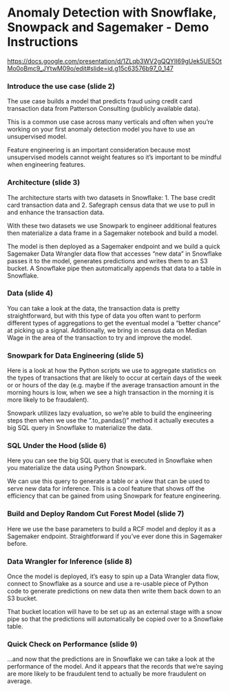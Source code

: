 # Anomaly Detection with Snowflake, Snowpack and Sagemaker - Demo Instructions

https://docs.google.com/presentation/d/1ZLqb3WV2gQQYII69gUek5UE5OtMo0oBmc9_JYtwM09o/edit#slide=id.g15c63576b97_0_147

### Introduce the use case (slide 2)

The use case builds a model that predicts fraud using credit card transaction data from Patterson Consulting (publicly available data). 

This is a common use case across many verticals and often when you’re working on your first anomaly detection model you have to use an unsupervised model.

Feature engineering is an important consideration because most unsupervised models cannot weight features so it’s important to be mindful when engineering features.

### Architecture (slide 3)

The architecture starts with two datasets in Snowflake: 1. The base credit card transaction data and 2. Safegraph census data that we use to pull in and enhance the transaction data. 

With these two datasets we use Snowpark to engineer additional features then materialize a data frame in a Sagemaker notebook and build a model. 

The model is then deployed as a Sagemaker endpoint and we build a quick Sagemaker Data Wrangler data flow that accesses “new data” in Snowflake passes it to the model, generates predictions and writes them to an S3 bucket. A Snowflake pipe then automatically appends that data to a table in Snowflake.

### Data (slide 4)

You can take a look at the data, the transaction data is pretty straightforward, but with this type of data you often want to perform different types of aggregations to get the eventual model a “better chance” at picking up a signal. Additionally, we bring in census data on Median Wage in the area of the transaction to try and improve the model.

### Snowpark for Data Engineering (slide 5)

Here is a look at how the Python scripts we use to aggregate statistics on the types of transactions that are likely to occur at certain days of the week or or hours of the day (e.g. maybe if the average transaction amount in the morning hours is low, when we see a high transaction in the morning it is more likely to be fraudalent). 

Snowpark utilizes lazy evaluation, so we’re able to build the engineering steps then when we use the “.to_pandas()” method it actually executes a big SQL query in Snowflake to materialize the data.

### SQL Under the Hood (slide 6)

Here you can see the big SQL query that is executed in Snowflake when you materialize the data using Python Snowpark.

We can use this query to generate a table or a view that can be used to serve new data for inference. This is a cool feature that shows off the efficiency that can be gained from using Snowpark for feature engineering.

### Build and Deploy Random Cut Forest Model (slide 7)

Here we use the base parameters to build a RCF model and deploy it as a Sagemaker endpoint. Straightforward if you’ve ever done this in Sagemaker before.

### Data Wrangler for Inference (slide 8)

Once the model is deployed, it’s easy to spin up a Data Wrangler data flow, connect to Snowflake as a source and use a re-usable piece of Python code to generate predictions on new data then write them back down to an S3 bucket.

That bucket location will have to be set up as an external stage with a snow pipe so that the predictions will automatically be copied over to a Snowflake table.

### Quick Check on Performance (slide 9)

…and now that the predictions are in Snowflake we can take a look at the performance of the model. And it appears that the records that we’re saying are more likely to be fraudulent tend to actually be more fraudulent on average.




